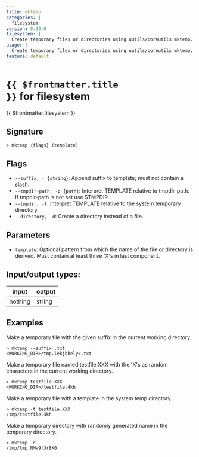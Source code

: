 ```yaml
---
title: mktemp
categories: |
  filesystem
version: 0.90.0
filesystem: |
  Create temporary files or directories using uutils/coreutils mktemp.
usage: |
  Create temporary files or directories using uutils/coreutils mktemp.
feature: default
---
```


<!-- This file is automatically generated. Please edit the command in https://github.com/nushell/nushell instead. -->

# <code>{{ $frontmatter.title }}</code> for filesystem

<div class='command-title'>{{ $frontmatter.filesystem }}</div>

## Signature

`> mktemp {flags} (template)`

## Flags

- `--suffix, - {string}`: Append suffix to template; must not contain a slash.
- `--tmpdir-path, -p {path}`: Interpret TEMPLATE relative to tmpdir-path. If tmpdir-path is not set use $TMPDIR
- `--tmpdir, -t`: Interpret TEMPLATE relative to the system temporary directory.
- `--directory, -d`: Create a directory instead of a file.

## Parameters

- `template`: Optional pattern from which the name of the file or directory is derived. Must contain at least three 'X's in last component.

## Input/output types:

| input   | output |
| ------- | ------ |
| nothing | string |

## Examples

Make a temporary file with the given suffix in the current working directory.

```nushell
> mktemp --suffix .txt
<WORKING_DIR>/tmp.lekjbhelyx.txt
```

Make a temporary file named testfile.XXX with the 'X's as random characters in the current working directory.

```nushell
> mktemp testfile.XXX
<WORKING_DIR>/testfile.4kh
```

Make a temporary file with a template in the system temp directory.

```nushell
> mktemp -t testfile.XXX
/tmp/testfile.4kh
```

Make a temporary directory with randomly generated name in the temporary directory.

```nushell
> mktemp -d
/tmp/tmp.NMw9fJr8K0
```
